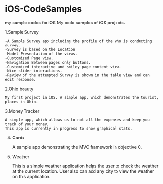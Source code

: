 # iOS-CodeSamples
my sample codes for iOS
My code samples of iOS projects.

1.Sample Survey

    -A Sample Survey app including the profile of the who is conducting survey.
    -Survey is based on the Location
    -Model Presentation of the views.
    -Customized Page view.
    -Navigation Between pages only buttons.
    -Customized interactive and smiley page content view.
   	-Nice slider interactions.
    -Review of the attempted Survey is shown in the table view and can edit response.

2.Ohio beauty

	My first project in iOS. A simple app, which demonstrates the tourist, places in Ohio.

3.Money Tracker

	A simple app, which allows us to not all the expenses and keep you track of your money.
	This app is currently in progress to show graphical stats. 

4. Cards

   A sample app demonstrating the MVC framework in objective C.

5. Weather
    
    This is a simple weather application helps the user to check the weather at the current location. User also
    can add any city to view the weather on this application.
   
   

